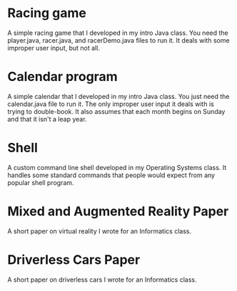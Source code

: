 # Racing game
A simple racing game that I developed in my intro Java class. You need the player.java, racer.java, and racerDemo.java files to run it. It deals with some improper user input, but not all.

# Calendar program
A simple calendar that I developed in my intro Java class. You just need the calendar.java file to run it. The only improper user input it deals with is trying to double-book. It also assumes that each month begins on Sunday and that it isn't a leap year.

# Shell
A custom command line shell developed in my Operating Systems class. It handles some standard commands that people would expect from any popular shell program.

# Mixed and Augmented Reality Paper
A short paper on virtual reality I wrote for an Informatics class.

# Driverless Cars Paper
A short paper on driverless cars I wrote for an Informatics class.

